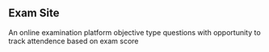 ## Exam Site

An online examination platform
objective type questions with opportunity to track attendence based on exam score
